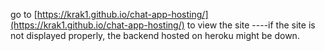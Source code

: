 go to [https://krak1.github.io/chat-app-hosting/](https://krak1.github.io/chat-app-hosting/)
to view the site
----if the site is not displayed properly, the backend hosted on heroku might be down.
